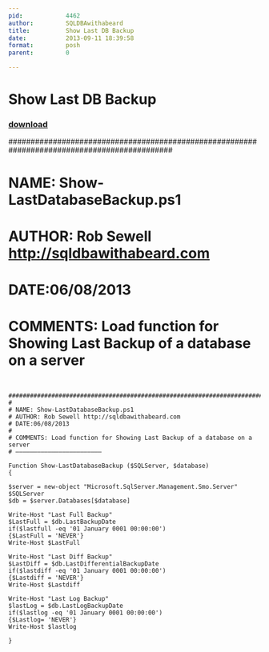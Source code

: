 ```yaml
---
pid:            4462
author:         SQLDBAwithabeard
title:          Show Last DB Backup
date:           2013-09-11 18:39:58
format:         posh
parent:         0

---
```


# Show Last DB Backup

### [download](Scripts\4462.ps1)

#############################################################################################
#
# NAME: Show-LastDatabaseBackup.ps1
# AUTHOR: Rob Sewell http://sqldbawithabeard.com
# DATE:06/08/2013
#
# COMMENTS: Load function for Showing Last Backup of a database on a server

```posh

  #############################################################################################
#
# NAME: Show-LastDatabaseBackup.ps1
# AUTHOR: Rob Sewell http://sqldbawithabeard.com
# DATE:06/08/2013
#
# COMMENTS: Load function for Showing Last Backup of a database on a server
# ————————————————————————

Function Show-LastDatabaseBackup ($SQLServer, $database)
{

$server = new-object "Microsoft.SqlServer.Management.Smo.Server" $SQLServer
$db = $server.Databases[$database]

Write-Host "Last Full Backup"
$LastFull = $db.LastBackupDate
if($lastfull -eq '01 January 0001 00:00:00')
{$LastFull = 'NEVER'}
Write-Host $LastFull

Write-Host "Last Diff Backup"
$LastDiff = $db.LastDifferentialBackupDate  
if($lastdiff -eq '01 January 0001 00:00:00')
{$Lastdiff = 'NEVER'}
Write-Host $Lastdiff

Write-Host "Last Log Backup"                                                                                                                                                         
$lastLog = $db.LastLogBackupDate 
if($lastlog -eq '01 January 0001 00:00:00')
{$Lastlog= 'NEVER'}
Write-Host $lastlog

}

```
